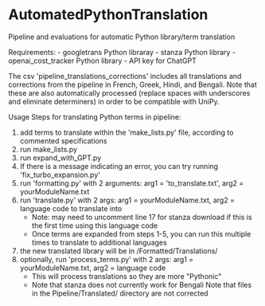 # AutomatedPythonTranslation
Pipeline and evaluations for automatic Python library/term translation

Requirements:
	- googletrans Python libraray
	- stanza Python library
	- openai_cost_tracker Python library
	- API key for ChatGPT

The csv 'pipeline_translations_corrections' includes all translations and corrections from the pipeline in French, Greek, Hindi, and Bengali.  Note that these are also automatically processed (replace spaces with underscores and eliminate determiners) in order to be compatible with UniPy.    

Usage Steps for translating Python terms in pipeline:
1. add terms to translate within the 'make_lists.py' file, according to commented specifications
2. run make_lists.py
3. run expand_with_GPT.py
4. If there is a message indicating an error, you can try running 'fix_turbo_expansion.py'
5. run 'formatting.py' with 2 arguments: arg1 = 'to_translate.txt', arg2 = yourModuleName.txt
6. run 'translate.py' with 2 args: arg1 = yourModuleName.txt, arg2 = language code to translate into
   - Note: may need to uncomment line 17 for stanza download if this is the first time using this language code
   - Once terms are expanded from steps 1-5, you can run this multiple times to translate to additional languages
8. the new translated library will be in /Formatted/Translations/
9. optionally, run 'process_terms.py' with 2 args: arg1 = yourModuleName.txt, arg2 = language code
   - This will process translations so they are more "Pythonic"
   - Note that stanza does not currently work for Bengali
Note that files in the Pipeline/Translated/ directory are not corrected
